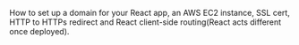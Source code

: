 How to set up a domain for your React app, an AWS EC2 instance, SSL cert, HTTP to HTTPs redirect and React client-side routing(React acts different once deployed).
